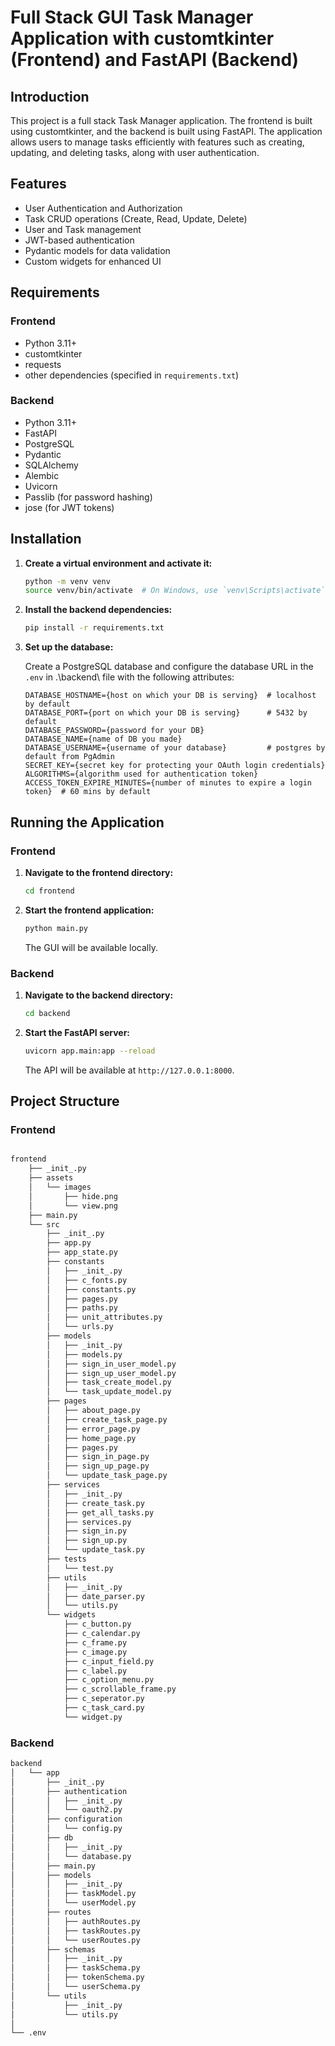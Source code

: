 # Full Stack GUI Task Manager Application with customtkinter (Frontend) and FastAPI (Backend)

## Introduction

This project is a full stack Task Manager application. The frontend is built using customtkinter, and the backend is built using FastAPI. The application allows users to manage tasks efficiently with features such as creating, updating, and deleting tasks, along with user authentication.

## Features

- User Authentication and Authorization
- Task CRUD operations (Create, Read, Update, Delete)
- User and Task management
- JWT-based authentication
- Pydantic models for data validation
- Custom widgets for enhanced UI

## Requirements

### Frontend

- Python 3.11+
- customtkinter
- requests
- other dependencies (specified in `requirements.txt`)

### Backend

- Python 3.11+
- FastAPI
- PostgreSQL
- Pydantic
- SQLAlchemy
- Alembic
- Uvicorn
- Passlib (for password hashing)
- jose (for JWT tokens)

## Installation

1. **Create a virtual environment and activate it:**

   ```bash
   python -m venv venv
   source venv/bin/activate  # On Windows, use `venv\Scripts\activate`
   ```

2. **Install the backend dependencies:**

   ```bash
   pip install -r requirements.txt
   ```

3. **Set up the database:**

   Create a PostgreSQL database and configure the database URL in the `.env` in .\backend\ file with the following attributes:

   ```env
   DATABASE_HOSTNAME={host on which your DB is serving}  # localhost by default
   DATABASE_PORT={port on which your DB is serving}      # 5432 by default
   DATABASE_PASSWORD={password for your DB}
   DATABASE_NAME={name of DB you made}
   DATABASE_USERNAME={username of your database}         # postgres by default from PgAdmin
   SECRET_KEY={secret key for protecting your OAuth login credentials}
   ALGORITHMS={algorithm used for authentication token}
   ACCESS_TOKEN_EXPIRE_MINUTES={number of minutes to expire a login token}  # 60 mins by default
   ```

## Running the Application

### Frontend

1. **Navigate to the frontend directory:**

   ```bash
   cd frontend
   ```

2. **Start the frontend application:**

   ```bash
   python main.py
   ```

   The GUI will be available locally.

### Backend

1. **Navigate to the backend directory:**

   ```bash
   cd backend
   ```

2. **Start the FastAPI server:**

   ```bash
   uvicorn app.main:app --reload
   ```

   The API will be available at `http://127.0.0.1:8000`.

## Project Structure

### Frontend

```bash

frontend
    ├── _init_.py
    ├── assets
    │   └── images
    │       ├── hide.png
    │       └── view.png
    ├── main.py
    └── src
        ├── _init_.py
        ├── app.py
        ├── app_state.py
        ├── constants
        │   ├── _init_.py
        │   ├── c_fonts.py
        │   ├── constants.py
        │   ├── pages.py
        │   ├── paths.py
        │   ├── unit_attributes.py
        │   └── urls.py
        ├── models
        │   ├── _init_.py
        │   ├── models.py
        │   ├── sign_in_user_model.py
        │   ├── sign_up_user_model.py
        │   ├── task_create_model.py
        │   └── task_update_model.py
        ├── pages
        │   ├── about_page.py
        │   ├── create_task_page.py
        │   ├── error_page.py
        │   ├── home_page.py
        │   ├── pages.py
        │   ├── sign_in_page.py
        │   ├── sign_up_page.py
        │   └── update_task_page.py
        ├── services
        │   ├── _init_.py
        │   ├── create_task.py
        │   ├── get_all_tasks.py
        │   ├── services.py
        │   ├── sign_in.py
        │   ├── sign_up.py
        │   └── update_task.py
        ├── tests
        │   └── test.py
        ├── utils
        │   ├── _init_.py
        │   ├── date_parser.py
        │   └── utils.py
        └── widgets
            ├── c_button.py
            ├── c_calendar.py
            ├── c_frame.py
            ├── c_image.py
            ├── c_input_field.py
            ├── c_label.py
            ├── c_option_menu.py
            ├── c_scrollable_frame.py
            ├── c_seperator.py
            ├── c_task_card.py
            └── widget.py
```

### Backend

```bash
backend
│   └── app
│       ├── _init_.py
│       ├── authentication
│       │   ├── _init_.py
│       │   └── oauth2.py
│       ├── configuration
│       │   └── config.py
│       ├── db
│       │   ├── _init_.py
│       │   └── database.py
│       ├── main.py
│       ├── models
│       │   ├── _init_.py
│       │   ├── taskModel.py
│       │   └── userModel.py
│       ├── routes
│       │   ├── authRoutes.py
│       │   ├── taskRoutes.py
│       │   └── userRoutes.py
│       ├── schemas
│       │   ├── _init_.py
│       │   ├── taskSchema.py
│       │   ├── tokenSchema.py
│       │   └── userSchema.py
│       └── utils
│           ├── _init_.py
│           └── utils.py
│
└── .env
```
